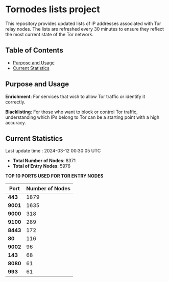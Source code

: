 # Tornodes lists project

This repository provides updated lists of IP addresses associated with Tor relay nodes. The lists are refreshed every 30 minutes to ensure they reflect the most current state of the Tor network.

## Table of Contents

- [Purpose and Usage](#purpose-and-usage)
- [Current Statistics](#current-statistics)


## Purpose and Usage

**Enrichment**: For services that wish to allow Tor traffic or identify it correctly.

**Blacklisting**: For those who want to block or control Tor traffic, understanding which IPs belong to Tor can be a starting point with a high accuracy.

## Current Statistics

Last update time : 2024-03-12 00:30:05 UTC

- **Total Number of Nodes**: 8371
- **Total of Entry Nodes**: 5976

**TOP 10 PORTS USED FOR TOR ENTRY NODES**

| **Port** | **Number of Nodes** |
|------|-----------------|
| **443**   | 1879  |
| **9001**   | 1635  |
| **9000**   | 318  |
| **9100**   | 289  |
| **8443**   | 172  |
| **80**   | 116  |
| **9002**   | 96  |
| **143**   | 68  |
| **8080**   | 61  |
| **993**   | 61  |

